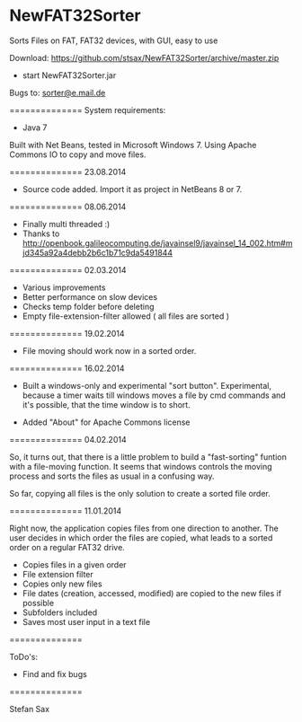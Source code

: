 NewFAT32Sorter 
==============

Sorts Files on FAT, FAT32 devices, with GUI, easy to use

Download: https://github.com/stsax/NewFAT32Sorter/archive/master.zip
- start NewFAT32Sorter.jar

Bugs to: sorter@e.mail.de

==============
System requirements:
 - Java 7

Built with Net Beans, tested in Microsoft Windows 7. 
Using Apache Commons IO to copy and move files.

==============
23.08.2014
- Source code added. Import it as project in NetBeans 8 or 7.

==============
08.06.2014
- Finally multi threaded :)
- Thanks to http://openbook.galileocomputing.de/javainsel9/javainsel_14_002.htm#mjd345a92a4debb2b6c1b71c9da5491844

==============
02.03.2014
- Various improvements
- Better performance on slow devices
- Checks temp folder before deleting
- Empty file-extension-filter allowed ( all files are sorted )

==============
19.02.2014
- File moving should work now in a sorted order.

==============
16.02.2014
- Built a windows-only and experimental "sort button". Experimental, because a timer waits till windows moves a file by cmd commands and it's possible, that the time window is to short.

- Added "About" for Apache Commons license

==============
04.02.2014

So, it turns out, that there is a little problem to build a "fast-sorting" funtion with a file-moving function. It seems that windows controls the moving process and sorts the files as usual in a confusing way.

So far, copying all files is the only solution to create a sorted file order.



==============
11.01.2014


Right now, the application copies files from one direction to another. The user 
decides in which order the files are copied, what leads to a sorted order on a 
regular FAT32 drive.


 - Copies files in a given order
 - File extension filter
 - Copies only new files
 - File dates (creation, accessed, modified) are copied to the new files if possible
 - Subfolders included
 - Saves most user input in a text file


==============
 
 ToDo's:
  - Find and fix bugs
 
==============
 
 Stefan Sax
